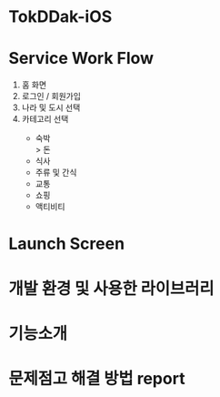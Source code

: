 # TokDDak-iOS


Service Work Flow
======

<ol>
  <li> 홈 화면 </li>
  <li> 로그인 / 회원가입 </li>
  <li> 나라 및 도시 선택 </li>
  <li> 카테고리 선택 </li>
    <ul>
      <li> 숙박 </li>
        > 돈
      <li> 식사 </li>
      <li> 주류 및 간식 </li>
      <li> 교통 </li>
      <li> 쇼핑 </li>
      <li> 액티비티 </li>
    </ul>
  
  
</ol>

Launch Screen
======


개발 환경 및 사용한 라이브러리
=======

기능소개
======






문제점고 해결 방법 report
=====
